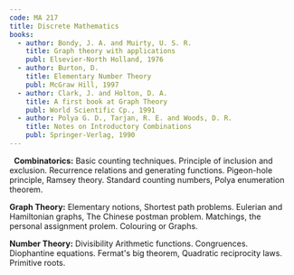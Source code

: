 ```yaml
---
code: MA 217
title: Discrete Mathematics  
books:
  - author: Bondy, J. A. and Muirty, U. S. R.
    title: Graph theory with applications
    publ: Elsevier-North Holland, 1976
  - author: Burton, D.
    title: Elementary Number Theory
    publ: McGraw Hill, 1997
  - author: Clark, J. and Holton, D. A.
    title: A first book at Graph Theory
    publ: World Scientific Cp., 1991
  - author: Polya G. D., Tarjan, R. E. and Woods, D. R.
    title: Notes on Introductory Combinations
    publ: Springer-Verlag, 1990
---
```

 
__Combinatorics:__ Basic counting techniques. Principle of inclusion and exclusion.
Recurrence relations and generating functions. Pigeon-hole principle, Ramsey
theory. Standard counting numbers, Polya enumeration theorem.

__Graph Theory:__ Elementary notions, Shortest path problems. Eulerian and
Hamiltonian graphs, The Chinese postman problem. Matchings, the personal
assignment prolem. Colouring or Graphs.


__Number Theory:__ Divisibility Arithmetic functions. Congruences. Diophantine
equations. Fermat's big theorem, Quadratic reciprocity laws. Primitive roots.
 
